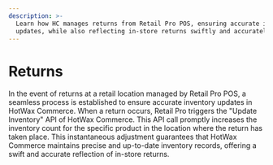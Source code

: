 ```yaml
---
description: >-
  Learn how HC manages returns from Retail Pro POS, ensuring accurate inventory
  updates, while also reflecting in-store returns swiftly and accurately.
---
```


# Returns

In the event of returns at a retail location managed by Retail Pro POS, a seamless process is established to ensure accurate inventory updates in HotWax Commerce. When a return occurs, Retail Pro triggers the "Update Inventory" API of HotWax Commerce. This API call promptly increases the inventory count for the specific product in the location where the return has taken place. This instantaneous adjustment guarantees that HotWax Commerce maintains precise and up-to-date inventory records, offering a swift and accurate reflection of in-store returns.
